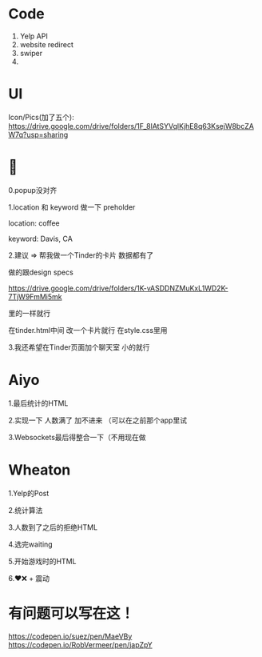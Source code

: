 # Code
1. Yelp API
2. website redirect
3. swiper
4.

# UI

Icon/Pics(加了五个):
https://drive.google.com/drive/folders/1F_8lAtSYVqlKjhE8q63KsejW8bcZAW7q?usp=sharing


# 🍩

0.popup没对齐

1.location 和 keyword 做一下 preholder

location: coffee

keyword: Davis, CA

2.建议 => 帮我做一个Tinder的卡片 数据都有了

做的跟design specs 

https://drive.google.com/drive/folders/1K-vASDDNZMuKxL1WD2K-7TjW9FmMi5mk

里的一样就行

在tinder.html中间 改一个卡片就行 在style.css里用 

3.我还希望在Tinder页面加个聊天室 小的就行

# Aiyo

1.最后统计的HTML

2.实现一下 人数满了 加不进来 （可以在之前那个app里试

3.Websockets最后得整合一下（不用现在做


# Wheaton

1.Yelp的Post

2.统计算法

3.人数到了之后的拒绝HTML

4.选完waiting

5.开始游戏时的HTML

6.❤❌ + 震动



# 有问题可以写在这！

https://codepen.io/suez/pen/MaeVBy
https://codepen.io/RobVermeer/pen/japZpY